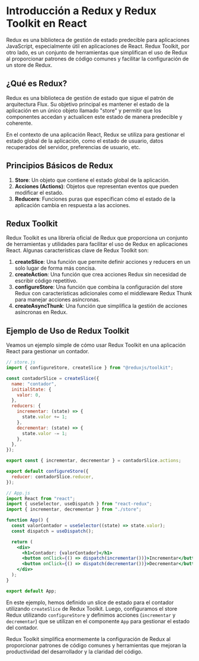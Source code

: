 # Introducción a Redux y Redux Toolkit en React

Redux es una biblioteca de gestión de estado predecible para aplicaciones JavaScript, especialmente útil en aplicaciones de React. Redux Toolkit, por otro lado, es un conjunto de herramientas que simplifican el uso de Redux al proporcionar patrones de código comunes y facilitar la configuración de un store de Redux.

## ¿Qué es Redux?

Redux es una biblioteca de gestión de estado que sigue el patrón de arquitectura Flux. Su objetivo principal es mantener el estado de la aplicación en un único objeto llamado "store" y permitir que los componentes accedan y actualicen este estado de manera predecible y coherente.

En el contexto de una aplicación React, Redux se utiliza para gestionar el estado global de la aplicación, como el estado de usuario, datos recuperados del servidor, preferencias de usuario, etc.

## Principios Básicos de Redux

1. **Store**: Un objeto que contiene el estado global de la aplicación.
2. **Acciones (Actions)**: Objetos que representan eventos que pueden modificar el estado.
3. **Reducers**: Funciones puras que especifican cómo el estado de la aplicación cambia en respuesta a las acciones.

## Redux Toolkit

Redux Toolkit es una librería oficial de Redux que proporciona un conjunto de herramientas y utilidades para facilitar el uso de Redux en aplicaciones React. Algunas características clave de Redux Toolkit son:

1. **createSlice**: Una función que permite definir acciones y reducers en un solo lugar de forma más concisa.
2. **createAction**: Una función que crea acciones Redux sin necesidad de escribir código repetitivo.
3. **configureStore**: Una función que combina la configuración del store Redux con características adicionales como el middleware Redux Thunk para manejar acciones asíncronas.
4. **createAsyncThunk**: Una función que simplifica la gestión de acciones asíncronas en Redux.

## Ejemplo de Uso de Redux Toolkit

Veamos un ejemplo simple de cómo usar Redux Toolkit en una aplicación React para gestionar un contador.

```jsx
// store.js
import { configureStore, createSlice } from "@reduxjs/toolkit";

const contadorSlice = createSlice({
  name: "contador",
  initialState: {
    valor: 0,
  },
  reducers: {
    incrementar: (state) => {
      state.valor += 1;
    },
    decrementar: (state) => {
      state.valor -= 1;
    },
  },
});

export const { incrementar, decrementar } = contadorSlice.actions;

export default configureStore({
  reducer: contadorSlice.reducer,
});
```

```jsx
// App.js
import React from "react";
import { useSelector, useDispatch } from "react-redux";
import { incrementar, decrementar } from "./store";

function App() {
  const valorContador = useSelector((state) => state.valor);
  const dispatch = useDispatch();

  return (
    <div>
      <h1>Contador: {valorContador}</h1>
      <button onClick={() => dispatch(incrementar())}>Incrementar</button>
      <button onClick={() => dispatch(decrementar())}>Decrementar</button>
    </div>
  );
}

export default App;
```

En este ejemplo, hemos definido un slice de estado para el contador utilizando `createSlice` de Redux Toolkit. Luego, configuramos el store Redux utilizando `configureStore` y definimos acciones (`incrementar` y `decrementar`) que se utilizan en el componente `App` para gestionar el estado del contador.

Redux Toolkit simplifica enormemente la configuración de Redux al proporcionar patrones de código comunes y herramientas que mejoran la productividad del desarrollador y la claridad del código.
